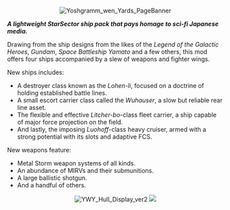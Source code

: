 <p align="center">
<img src="https://github.com/Clueless-Foolish-Surveyor/Yoshgramm-wen-Yard/assets/79179692/91b1a1fb-ac80-4d43-91b5-b52f2d31a6f2" alt="Yoshgramm_wen_Yards_PageBanner">
</p>

***A lightweight StarSector ship pack that pays homage to sci-fi Japanese media.***

Drawing from the ship designs from the likes of the _Legend of the Galactic Heroes_, _Gundam_, _Space Battleship Yamato_ and a few others, this mod offers four ships accompanied by a slew of weapons and fighter wings.

New ships includes:
  - A destroyer class known as the _Lohen-li_, focused on a doctrine of holding established battle lines.
  - A small escort carrier class called the _Wuhauser_, a slow but reliable rear line asset.
  - The flexible and effective _Litcher-bo_-class fleet carrier, a ship capable of major force projection on the field.
  - And lastly, the imposing _Luohoff_-class heavy cruiser, armed with a strong potential with its slots and adaptive FCS.

New weapons feature:
  - Metal Storm weapon systems of all kinds.
  - An abundance of MIRVs and their submunitions.
  - A large ballistic shotgun.
  - And a handful of others.

<p align="center">
<img src="https://github.com/Clueless-Foolish-Surveyor/Yoshgramm-wen-Yard/assets/79179692/99a3ae12-88bb-4d51-8ded-2e06e55ceb76" alt="YWY_Hull_Display_ver2">
<img src="https://github.com/Clueless-Foolish-Surveyor/Yoshgramm-wen-Yard/assets/79179692/0564e9d5-a703-477d-b9e0-b166c854b176 alt="YWY_Hull_Display_FrigatesUpdate">
</p>
